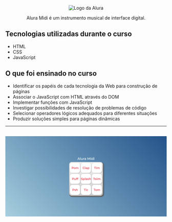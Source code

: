 <p align="center"> <img src="https://github.com/MonicaHillman/aluraplay-requisicoes/blob/main/img/logo.png" alt="Logo da Alura"> </p>
<p align="center">Alura Midi é um instrumento musical de interface digital.</p>

## Tecnologias utilizadas durante o curso
* HTML
* CSS
* JavaScript

## O que foi ensinado no curso 

* Identificar os papéis de cada tecnologia da Web para construção de páginas
* Associar o JavaScript com HTML através do DOM
* Implementar funções com JavaScript
* Investigar possibilidades de resolução de problemas de código
* Selecionar operadores lógicos adequados para diferentes situações
* Produzir soluções simples para páginas dinâmicas

<hr><br>

<img src="images/aluramidi.png" alt="tela inicial do Alura Midi">